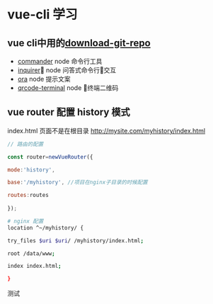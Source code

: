 # vue-cli 学习

## vue cli中用的[download-git-repo](https://github.com/flipxfx/download-git-repo)
- [commander]() node 命令行工具
- [inquirer]() node 问答式命令行交互
- [ora]() node 提示文案
- [qrcode-terminal]() node 终端二维码




## vue router 配置 history 模式

index.html 页面不是在根目录  http://mysite.com/myhistory/index.html
``` js
// 路由的配置

const router=newVueRouter({

mode:'history',

base:'/myhistory', //项目在nginx子目录的时候配置

routes:routes
 
});
```

``` sh
# nginx 配置
location ^~/myhistory/ {

try_files $uri $uri/ /myhistory/index.html;

root /data/www;

index index.html;

}
```
测试



